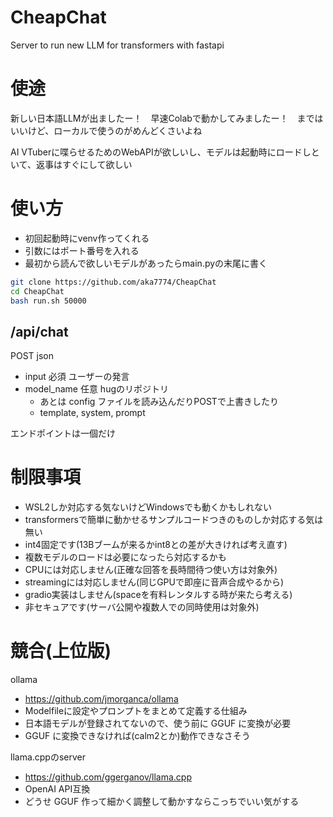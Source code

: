 # CheapChat
Server to run new LLM for transformers with fastapi

# 使途

新しい日本語LLMが出ましたー！　早速Colabで動かしてみましたー！　まではいいけど、ローカルで使うのがめんどくさいよね

AI VTuberに喋らせるためのWebAPIが欲しいし、モデルは起動時にロードしといて、返事はすぐにして欲しい

# 使い方

- 初回起動時にvenv作ってくれる
- 引数にはポート番号を入れる
- 最初から読んで欲しいモデルがあったらmain.pyの末尾に書く

```bash
git clone https://github.com/aka7774/CheapChat
cd CheapChat
bash run.sh 50000
```

## /api/chat

POST json

- input 必須 ユーザーの発言
- model_name 任意 hugのリポジトリ
  - あとは config ファイルを読み込んだりPOSTで上書きしたり
  - template, system, prompt

エンドポイントは一個だけ

# 制限事項

- WSL2しか対応する気ないけどWindowsでも動くかもしれない
- transformersで簡単に動かせるサンプルコードつきのものしか対応する気は無い
- int4固定です(13Bブームが来るかint8との差が大きければ考え直す)
- 複数モデルのロードは必要になったら対応するかも
- CPUには対応しません(正確な回答を長時間待つ使い方は対象外)
- streamingには対応しません(同じGPUで即座に音声合成やるから)
- gradio実装はしません(spaceを有料レンタルする時が来たら考える)
- 非セキュアです(サーバ公開や複数人での同時使用は対象外)

# 競合(上位版)

ollama
- https://github.com/jmorganca/ollama
- Modelfileに設定やプロンプトをまとめて定義する仕組み
- 日本語モデルが登録されてないので、使う前に GGUF に変換が必要
- GGUF に変換できなければ(calm2とか)動作できなさそう

llama.cppのserver
- https://github.com/ggerganov/llama.cpp
- OpenAI API互換
- どうせ GGUF 作って細かく調整して動かすならこっちでいい気がする

